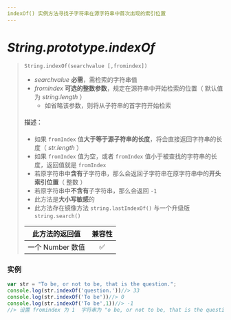```yaml
---
indexOf() 实例方法寻找子字符串在源字符串中首次出现的索引位置
---
```


# *String.prototype.indexOf*

> `String.indexOf(searchvalue [,fromindex])`
>
> - *searchvalue* **必需**，需检索的字符串值
> - *fromindex* **可选的整数参数**，规定在源符串中开始检索的位置（ 默认值为 *string.length* ）
>     - 如省略该参数，则将从子符串的首字符开始检索
>
> #### 描述：
>
> - 如果 `fromIndex` 值**大于等于源子符串的长度**，将会直接返回字符串的长度（ *str.length* ）
> - 如果 `fromIndex` 值为空，或者 `fromIndex` 值小于被查找的字符串的长度，返回值就是 `fromIndex` 
>- 若原字符串中**含有**子字符串，那么会返回子字符串在原字符串中的**开头索引位置**（ 整数 ）
> - 若原字符串中**不含有**子字符串，那么会返回 `-1`
> - 此方法是**大小写敏感**的
> - 此方法存在镜像方法 `string.lastIndexOf()` 与一个升级版 `string.search()`
>
> |  此方法的返回值  | 兼容性 |
> | :--------------: | :----: |
> | 一个 Number 数值 |   ✅    |

### 实例

```js
var str = "To be, or not to be, that is the question.";
console.log(str.indexOf('question.'))//> 33
console.log(str.indexOf('To be'))//> 0
console.log(str.indexOf('To be',1))//> -1
//> 设置 fromindex 为 1  字符串为 "o be, or not to be, that is the question."
```

 